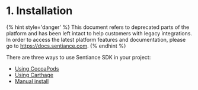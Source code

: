 # 1. Installation

{% hint style='danger' %} This document refers to deprecated parts of the platform and has been left intact to help customers with legacy integrations. In order to access the latest platform features and documentation, please go to https://docs.sentiance.com. {% endhint %}

There are three ways to use Sentiance SDK in your project:

* [Using CocoaPods](installation-with-cocoapods.md)
* [Using Carthage](installation-with-carthage.md)
* [Manual install](manual-installation.md)



